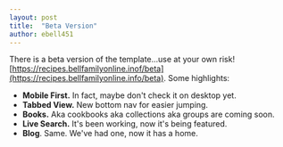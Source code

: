 ```yaml
---
layout: post
title:  "Beta Version"
author: ebell451
---
```


There is a beta version of the template...use at your own risk! [https://recipes.bellfamilyonline.inof/beta](https://recipes.bellfamilyonline.info/beta). Some highlights:

- **Mobile First.** In fact, maybe don't check it on desktop yet.
- **Tabbed View.** New bottom nav for easier jumping.
- **Books.** Aka cookbooks aka collections aka groups are coming soon.
- **Live Search.** It's been working, now it's being featured.
- **Blog**. Same. We've had one, now it has a home.
